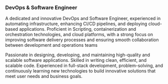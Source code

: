 ### DevOps & Software Engineer

A dedicated and innovative DevOps and Software Engineer, experienced in automating infrastructure, enhancing CI/CD pipelines, and deploying cloud-based applications. Proficient in Scripting, containerization and orchestration technologies, and cloud platforms, with a strong focus on improving software delivery processes and ensuring smooth collaboration between development and operations teams

Passionate in designing, developing, and maintaining high-quality and scalable software applications. Skilled in writing clean, efficient, and scalable code. Experienced in full-stack development, problem-solving, and continuously learning new technologies to build innovative solutions that meet user needs and business goals.


